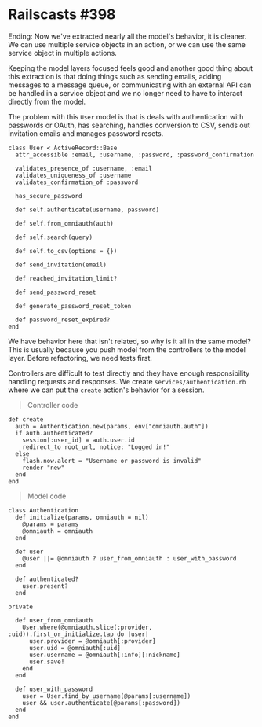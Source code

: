 # Railscasts #398

Ending:  Now we've extracted nearly all the model's behavior, it is cleaner. We can use multiple service objects in an action, or we can use the same service object in multiple actions.

Keeping the model layers focused feels good and another good thing about this extraction is that doing things such as sending emails, adding messages to a message queue, or communicating with an external API can be handled in a service object and we no longer need to have to interact directly from the model.

The problem with this `User` model is that is deals with authentication with passwords or OAuth, has searching, handles conversion to CSV, sends out invitation emails and manages password resets.

    class User < ActiveRecord::Base
      attr_accessible :email, :username, :password, :password_confirmation

      validates_presence_of :username, :email
      validates_uniqueness_of :username
      validates_confirmation_of :password

      has_secure_password

      def self.authenticate(username, password)

      def self.from_omniauth(auth)

      def self.search(query)

      def self.to_csv(options = {})

      def send_invitation(email)

      def reached_invitation_limit?

      def send_password_reset

      def generate_password_reset_token

      def password_reset_expired?
    end

We have behavior here that isn't related, so why is it all in the same model? This is usually because you push model from the controllers to the model layer. Before refactoring, we need tests first.

Controllers are difficult to test directly and they have enough responsibility handling requests and responses. We create `services/authentication.rb` where we can put the `create` action's behavior for a session.

> Controller code

    def create
      auth = Authentication.new(params, env["omniauth.auth"])
      if auth.authenticated?
        session[:user_id] = auth.user.id
        redirect_to root_url, notice: "Logged in!"
      else
        flash.now.alert = "Username or password is invalid"
        render "new"
      end
    end

> Model code

    class Authentication
      def initialize(params, omniauth = nil)
        @params = params
        @omniauth = omniauth
      end

      def user
        @user ||= @omniauth ? user_from_omniauth : user_with_password
      end

      def authenticated?
        user.present?
      end

    private

      def user_from_omniauth
        User.where(@omniauth.slice(:provider, :uid)).first_or_initialize.tap do |user|
          user.provider = @omniauth[:provider]
          user.uid = @omniauth[:uid]
          user.username = @omniauth[:info][:nickname]
          user.save!
        end
      end

      def user_with_password
        user = User.find_by_username(@params[:username])
        user && user.authenticate(@params[:password])
      end
    end
